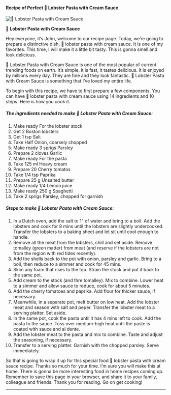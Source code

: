             

#### Recipe of Perfect 🦞 Lobster Pasta with Cream Sauce

![🦞 Lobster Pasta with Cream Sauce](https://img-global.cpcdn.com/recipes/19ec0f52b380d051/751x532cq70/%f0%9f%a6%9e-lobster-pasta-with-cream-sauce-recipe-main-photo.jpg)

**🦞 Lobster Pasta with Cream Sauce**

Hey everyone, it’s John, welcome to our recipe page. Today, we’re going to prepare a distinctive dish, 🦞 lobster pasta with cream sauce. It is one of my favorites. This time, I will make it a little bit tasty. This is gonna smell and look delicious.

🦞 Lobster Pasta with Cream Sauce is one of the most popular of current trending foods on earth. It’s simple, it is fast, it tastes delicious. It is enjoyed by millions every day. They are fine and they look fantastic. 🦞 Lobster Pasta with Cream Sauce is something that I’ve loved my entire life.

To begin with this recipe, we have to first prepare a few components. You can have 🦞 lobster pasta with cream sauce using 14 ingredients and 10 steps. Here is how you cook it.

##### The ingredients needed to make 🦞 Lobster Pasta with Cream Sauce:

1.  Make ready For the lobster stock
2.  Get 2 Boston lobsters
3.  Get 1 tsp Salt
4.  Take Half Onion, coarsely chopped
5.  Make ready 3 sprigs Parsley
6.  Prepare 2 cloves Garlic
7.  Make ready For the pasta
8.  Take 125 ml Heavy cream
9.  Prepare 20 Cherry tomatos
10.  Take 1/4 tsp Paprika
11.  Prepare 25 g Unsalted butter
12.  Make ready 1/4 Lemon juice
13.  Make ready 250 g Spaghetti
14.  Take 2 sprigs Parsley, chopped for garnish

##### Steps to make 🦞 Lobster Pasta with Cream Sauce:

1.  In a Dutch oven, add the salt to 1" of water and bring to a boil. Add the lobsters and cook for 8 mins until the lobsters are slightly undercooked. Transfer the lobsters to a baking sheet and let sit until cool enough to handle.
2.  Remove all the meat from the lobsters, chill and set aside. Remove tomalley (green matter) from meat (and reserve if the lobsters are not from the region with red tides recently).
3.  Add the shells back to the pot with onion, parsley and garlic. Bring to a boil, then reduce to a simmer and cook for 45 mins.
4.  Skim any foam that rises to the top. Strain the stock and put it back to the same pot.
5.  Add cream to the stock (and thre tomalley). Mix to combine. Lower heat to a simmer and allow sauce to reduce, cook for about 5 minutes.
6.  Add the cherry tomatoes and paprika. Add flour for thicker sauce, if necessary.
7.  Meanwhile, in a separate pot, melt butter on low heat. Add the lobster meat and season with salt and peper. Transfer the lobster meat to a serving platter. Set aside.
8.  In the same pot, cook the pasta until it has 4 mins left to cook. Add the pasta to the sauce. Toss over medium-high heat until the paste is coated with sauce and al dente.
9.  Add the lobster meat to the pasta and mix to combine. Taste and adjust the seasoning, if necessary.
10.  Transfer to a serving platter. Garnish with the chopped parsley. Serve immediately.

So that is going to wrap it up for this special food 🦞 lobster pasta with cream sauce recipe. Thanks so much for your time. I’m sure you will make this at home. There is gonna be more interesting food in home recipes coming up. Remember to save this page in your browser, and share it to your family, colleague and friends. Thank you for reading. Go on get cooking!

* * *